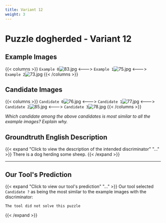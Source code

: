 ```yaml
---
title: Variant 12
weight: 3
---
```


# Puzzle dogherded - Variant 12

## Example Images
{{< columns >}}
`Example 0`![83.jpg](/natscene-data/images/83.jpg)
<--->
`Example 1`![75.jpg](/natscene-data/images/75.jpg)
<--->
`Example 2`![73.jpg](/natscene-data/images/73.jpg)
{{< /columns >}}

## Candidate Images
{{< columns >}}
`Candidate 0`![76.jpg](/natscene-data/images/76.jpg)
<--->
`Candidate 1`![77.jpg](/natscene-data/images/77.jpg)
<--->
`Candidate 2`![85.jpg](/natscene-data/images/85.jpg)
<--->
`Candidate 3`![78.jpg](/natscene-data/images/78.jpg)
{{< /columns >}}

*Which candidate among the above candidates is most similar to all the example images? Explain why.*

## Groundtruth English Description

{{< expand "Click to view the description of the intended discriminator" "..." >}}
There is a dog herding some sheep.
{{< /expand >}}

---



## Our Tool's Prediction

{{< expand "Click to view our tool's prediction" "..." >}}
Our tool selected `Candidate ?` as being the most similar to the example images with the discriminator:
```plaintext
The tool did not solve this puzzle
```
{{< /expand >}}
